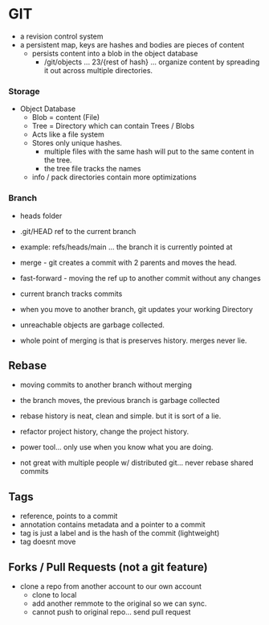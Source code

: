 # GIT

- a revision control system
- a persistent map, keys are hashes and bodies are pieces of content
  - persists content into a blob in the object database
    - /git/objects ... 23/{rest of hash} ... organize content by spreading it out across multiple directories.

### Storage

- Object Database
  - Blob = content (File)
  - Tree = Directory which can contain Trees / Blobs
  - Acts like a file system
  - Stores only unique hashes.
    - multiple files with the same hash will put to the same content in the tree.
    - the tree file tracks the names
  - info / pack directories contain more optimizations

### Branch

- heads folder
 - .git/HEAD ref to the current branch
 - example: refs/heads/main ... the branch it is currently pointed at

 - merge - git creates a commit with 2 parents and moves the head.
 - fast-forward - moving the ref up to another commit without any changes

 - current branch tracks commits
 - when you move to another branch, git updates your working Directory
 - unreachable objects are garbage collected.

 - whole point of merging is that is preserves history. merges never lie.

## Rebase

 - moving commits to another branch without merging
 - the branch moves, the previous branch is garbage collected

 - rebase history is neat, clean and simple. but it is sort of a lie.
 - refactor project history, change the project history.

 - power tool... only use when you know what you are doing.

 - not great with multiple people w/ distributed git... never rebase shared commits

## Tags

 - reference, points to a commit
 - annotation contains metadata and a pointer to a commit
 - tag is just a label and is the hash of the commit (lightweight)
 - tag doesnt move

## Forks / Pull Requests (not a git feature)
 - clone a repo from another account to our own account
   - clone to local
   - add another remmote to the original so we can sync.
   - cannot push to original repo... send pull request
